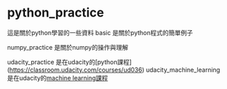 # python_practice

這是關於python學習的一些資料
basic 是關於python程式的簡單例子

numpy_practice 是關於numpy的操作與理解

udacity_practice 是在udacity的[python課程] (https://classroom.udacity.com/courses/ud036)
udacity_machine_learning 是在udacity的[machine learning課程](https://classroom.udacity.com/courses/ud120)